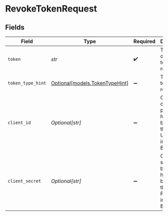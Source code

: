 # RevokeTokenRequest


## Fields

| Field                                                                                  | Type                                                                                   | Required                                                                               | Description                                                                            | Example                                                                                |
| -------------------------------------------------------------------------------------- | -------------------------------------------------------------------------------------- | -------------------------------------------------------------------------------------- | -------------------------------------------------------------------------------------- | -------------------------------------------------------------------------------------- |
| `token`                                                                                | *str*                                                                                  | :heavy_check_mark:                                                                     | The access or refresh token to revoke.                                                 |                                                                                        |
| `token_type_hint`                                                                      | [Optional[models.TokenTypeHint]](../models/tokentypehint.md)                           | :heavy_minus_sign:                                                                     | The type of token being revoked.                                                       |                                                                                        |
| `client_id`                                                                            | *Optional[str]*                                                                        | :heavy_minus_sign:                                                                     | Client ID can be provided here in the body, or as the Username in HTTP Basic Auth.     | 5clTR_MdVrrkgxw2                                                                       |
| `client_secret`                                                                        | *Optional[str]*                                                                        | :heavy_minus_sign:                                                                     | Client secret can be provided here in the body, or as the Password in HTTP Basic Auth. | dNC-hg7sVm22jc3g_Eogtyu0_1Mqh_4-                                                       |